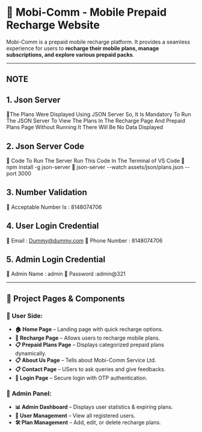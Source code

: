 # 📱 Mobi-Comm - Mobile Prepaid Recharge Website

Mobi-Comm is a prepaid mobile recharge platform. It provides a seamless experience for users to **recharge their mobile plans, manage subscriptions, and explore various prepaid packs**.

------------------------------------------------------------------------------------------------------------------------------------------------------------------------------
##  **NOTE**

## 1. Json Server
🔹The Plans Were Displayed Using JSON Server So, It Is Mandatory To Run The JSON Server To View The Plans In The Recharge Page And Prepaid Plans Page Without Running It There Will Be No Data Displayed

## 2. Json Server Code 
 🔹 Code To Run The Server Run This Code In The Terminal of VS Code
 🔹 npm install -g json-server 
 🔹 json-server --watch assets/json/plans.json --port 3000 

## 3. Number Validation 
 🔹 Acceptable Number Is : 8148074706 

## 4. User Login Credential 
   🔹 Email : Dummy@dummy.com 
   🔹 Phone Number : 8148074706 

## 5. Admin Login Credential 
   🔹 Admin Name : admin 
   🔹 Password :admin@321 


------------------------------------------------------------------------------------------------------------------------------------------------------------------------------

## 🎨 **Project Pages & Components**

### 🔹 **User Side:**
- **🏠 Home Page** – Landing page with quick recharge options.
- **🔄 Recharge Page** – Allows users to recharge mobile plans.
- **📋 Prepaid Plans Page** – Displays categorized prepaid plans dynamically.
- **📋 About Us Page** – Tells about Mobi-Comm Service Ltd.
- **📋 Contact Page** – USers to ask queries and give feedbacks.
- **🔑 Login Page** – Secure login with OTP authentication.

### 🔹 **Admin Panel:**
- **📊 Admin Dashboard** – Displays user statistics & expiring plans.
- **👤 User Management** – View all registered users.
- **🛠 Plan Management** – Add, edit, or delete recharge plans.
